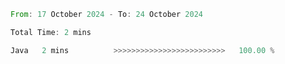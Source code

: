 <!--START_SECTION:waka-->

```rust
From: 17 October 2024 - To: 24 October 2024

Total Time: 2 mins

Java   2 mins          >>>>>>>>>>>>>>>>>>>>>>>>>   100.00 %
```

<!--END_SECTION:waka-->
